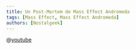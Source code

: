```yaml
---
title: Un Post-Mortem de Mass Effect Andromeda
tags: [Mass Effect, Mass Effect Andromeda]
authors: [Nostalgeek]
---
```


@[youtube](https://www.youtube.com/watch?v=vQKBl2er32o)
